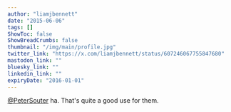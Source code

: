```yaml
---
author: "liamjbennett"
date: "2015-06-06"
tags: []
ShowToc: false
ShowBreadCrumbs: false
thumbnail: "/img/main/profile.jpg"
twitter_link: "https://x.com/liamjbennett/status/607246067755847680"
mastodon_link: ""
bluesky_link: ""
linkedin_link: ""
expiryDate: "2016-01-01"
---
```


[@PeterSouter](https://x.com/PeterSouter) ha. That's quite a good use for them.

